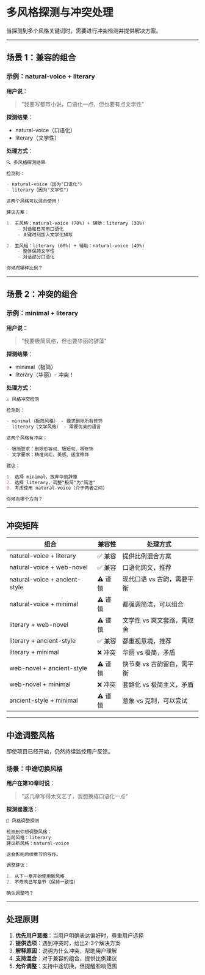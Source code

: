 # 多风格探测与冲突处理

当探测到多个风格关键词时，需要进行冲突检测并提供解决方案。

---

## 场景 1：兼容的组合

### 示例：natural-voice + literary

**用户说**：

> "我要写都市小说，口语化一点，但也要有点文学性"

**探测结果**：

- natural-voice（口语化）
- literary（文学性）

**处理方式**：

```markdown
🔍 多风格探测结果

检测到：

- natural-voice（因为"口语化"）
- literary（因为"文学性"）

这两个风格可以混合使用！

建议方案：

1. 主风格：natural-voice (70%) + 辅助：literary (30%)
    - 对话和日常用口语化
    - 关键时刻加入文学化描写

2. 主风格：literary (60%) + 辅助：natural-voice (40%)
    - 整体保持文学性
    - 对话部分口语化

你倾向哪种比例？
```

---

## 场景 2：冲突的组合

### 示例：minimal + literary

**用户说**：

> "我要极简风格，但也要华丽的辞藻"

**探测结果**：

- minimal（极简）
- literary（华丽）- 冲突！

**处理方式**：

```markdown
⚠️ 风格冲突检测

检测到：

- minimal（极简风格） - 要求删除所有修饰
- literary（文学风格） - 需要优美的语言

这两个风格有冲突：

- 极简要求：删除形容词、极短句、零修饰
- 文学要求：精准词汇、美感、适度修饰

建议：

1. 选择 minimal，放弃华丽辞藻
2. 选择 literary，调整"极简"为"简洁"
3. 考虑使用 natural-voice（介于两者之间）

你倾向哪个方向？
```

---

## 冲突矩阵

| 组合                          | 兼容性  | 处理方式                   |
| ----------------------------- | ------- | -------------------------- |
| natural-voice + literary      | ✅ 兼容 | 提供比例混合方案           |
| natural-voice + web-novel     | ✅ 兼容 | 口语化网文，推荐           |
| natural-voice + ancient-style | ⚠️ 谨慎 | 现代口语 vs 古韵，需要平衡 |
| natural-voice + minimal       | ⚠️ 谨慎 | 都强调简洁，可以组合       |
| literary + web-novel          | ⚠️ 谨慎 | 文学性 vs 爽文套路，需取舍 |
| literary + ancient-style      | ✅ 兼容 | 都重视意境，推荐           |
| literary + minimal            | ❌ 冲突 | 华丽 vs 极简，矛盾         |
| web-novel + ancient-style     | ⚠️ 谨慎 | 快节奏 vs 古韵留白，需平衡 |
| web-novel + minimal           | ❌ 冲突 | 套路化 vs 极简主义，矛盾   |
| ancient-style + minimal       | ⚠️ 谨慎 | 意象 vs 克制，可以尝试     |

---

## 中途调整风格

即使项目已经开始，仍然持续监控用户反馈。

### 场景：中途切换风格

**用户在第10章时说**：

> "这几章写得太文艺了，我想换成口语化一点"

**探测器激活**：

```markdown
🎨 风格调整探测

检测到你想调整风格：
当前风格：literary
建议新风格：natural-voice

这会影响后续章节的写作。

调整建议：

1. 从下一章开始使用新风格
2. 不修改已写章节（保持一致性）

确认调整吗？
```

---

## 处理原则

1. **优先用户意图**：当用户明确表达偏好时，尊重用户选择
2. **提供选项**：遇到冲突时，给出2-3个解决方案
3. **解释原因**：说明为什么冲突，帮助用户理解
4. **支持混合**：对于兼容的组合，提供比例建议
5. **允许调整**：支持中途切换，但提醒影响范围
